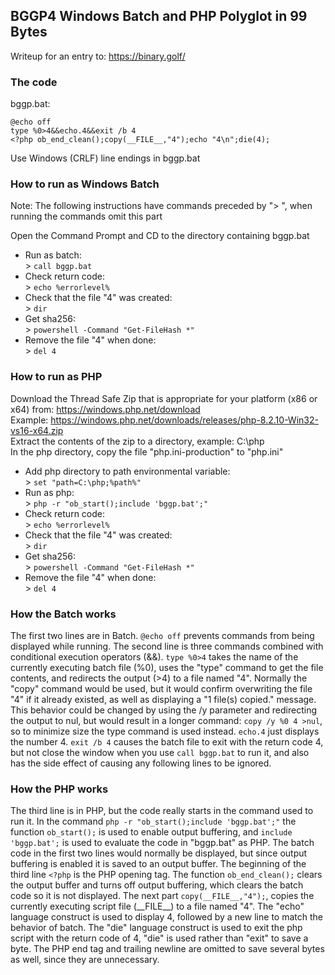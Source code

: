 
## BGGP4 Windows Batch and PHP Polyglot in 99 Bytes

Writeup for an entry to: https://binary.golf/

### The code

bggp.bat:
```
@echo off
type %0>4&&echo.4&&exit /b 4
<?php ob_end_clean();copy(__FILE__,"4");echo "4\n";die(4);
```

Use Windows (CRLF) line endings in bggp.bat

### How to run as Windows Batch

Note: The following instructions have commands preceded by "\> ", when running the commands omit this part

Open the Command Prompt and CD to the directory containing bggp.bat

- Run as batch:  
  \> `call bggp.bat`
- Check return code:  
  \> `echo %errorlevel%`
- Check that the file "4" was created:  
  \> `dir`
- Get sha256:  
  \> `powershell -Command "Get-FileHash *"`
- Remove the file "4" when done:  
  \> `del 4`

### How to run as PHP

Download the Thread Safe Zip that is appropriate for your platform (x86 or x64) from: https://windows.php.net/download  
Example: https://windows.php.net/downloads/releases/php-8.2.10-Win32-vs16-x64.zip  
Extract the contents of the zip to a directory, example: C:\php  
In the php directory, copy the file "php.ini-production" to "php.ini"

- Add php directory to path environmental variable:  
  \> `set "path=C:\php;%path%"`
- Run as php:  
  \> `php -r "ob_start();include 'bggp.bat';"`
- Check return code:  
  \> `echo %errorlevel%`
- Check that the file "4" was created:  
  \> `dir`
- Get sha256:  
  \> `powershell -Command "Get-FileHash *"`
- Remove the file "4" when done:  
  \> `del 4`

### How the Batch works

The first two lines are in Batch. `@echo off` prevents commands from being displayed while running. The second line is three commands combined with conditional execution operators (&&). `type %0>4` takes the name of the currently executing batch file (%0), uses the "type" command to get the file contents, and redirects the output (\>4) to a file named "4". Normally the "copy" command would be used, but it would confirm overwriting the file "4" if it already existed, as well as displaying a "1 file(s) copied." message. This behavior could be changed by using the /y parameter and redirecting the output to nul, but would result in a longer command: `copy /y %0 4 >nul`, so to minimize size the type command is used instead. `echo.4` just displays the number 4. `exit /b 4` causes the batch file to exit with the return code 4, but not close the window when you use `call bggp.bat` to run it, and also has the side effect of causing any following lines to be ignored.

### How the PHP works

The third line is in PHP, but the code really starts in the command used to run it. In the command `php -r "ob_start();include 'bggp.bat';"` the function `ob_start();` is used to enable output buffering, and `include 'bggp.bat';` is used to evaluate the code in "bggp.bat" as PHP. The batch code in the first two lines would normally be displayed, but since output buffering is enabled it is saved to an output buffer. The beginning of the third line `<?php` is the PHP opening tag. The function `ob_end_clean();` clears the output buffer and turns off output buffering, which clears the batch code so it is not displayed. The next part `copy(__FILE__,"4");`, copies the currently executing script file (\_\_FILE\_\_) to a file named "4". The "echo" language construct is used to display 4, followed by a new line to match the behavior of batch. The "die" language construct is used to exit the php script with the return code of 4, "die" is used rather than "exit" to save a byte. The PHP end tag and trailing newline are omitted to save several bytes as well, since they are unnecessary.
